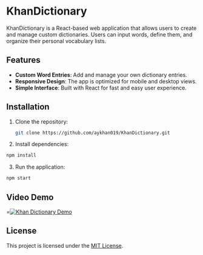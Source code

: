 # KhanDictionary

KhanDictionary is a React-based web application that allows users to create and manage custom dictionaries. Users can input words, define them, and organize their personal vocabulary lists.

## Features

- **Custom Word Entries**: Add and manage your own dictionary entries.
- **Responsive Design**: The app is optimized for mobile and desktop views.
- **Simple Interface**: Built with React for fast and easy user experience.

## Installation

1. Clone the repository:
   ```bash
   git clone https://github.com/aykhan019/KhanDictionary.git
   ```
2. Install dependencies:
  ```bash
  npm install
  ```
3. Run the application:
  ```bash
  npm start
  ```

## Video Demo
=[![Khan Dictionary Demo](https://media.aykhan.net/thumbnails/projects/dictionary-v2.jpg)](https://www.youtube.com/watch?v=null)


## License
This project is licensed under the [MIT License](LICENSE).
